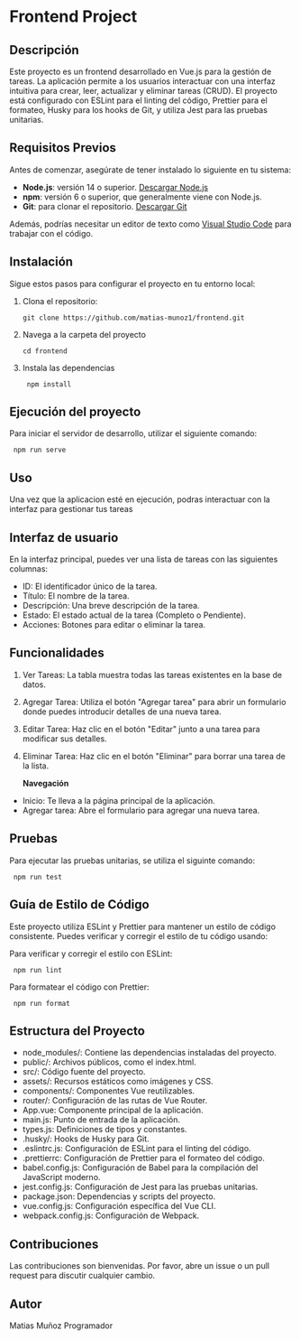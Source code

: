 # Frontend Project

## Descripción

Este proyecto es un frontend desarrollado en Vue.js para la gestión de tareas. La aplicación permite a los usuarios interactuar con una interfaz intuitiva para crear, leer, actualizar y eliminar tareas (CRUD). El proyecto está configurado con ESLint para el linting del código, Prettier para el formateo, Husky para los hooks de Git, y utiliza Jest para las pruebas unitarias.

## Requisitos Previos

Antes de comenzar, asegúrate de tener instalado lo siguiente en tu sistema:

- **Node.js**: versión 14 o superior. [Descargar Node.js](https://nodejs.org/)
- **npm**: versión 6 o superior, que generalmente viene con Node.js.
- **Git**: para clonar el repositorio. [Descargar Git](https://git-scm.com/)

Además, podrías necesitar un editor de texto como [Visual Studio Code](https://code.visualstudio.com/) para trabajar con el código.

## Instalación

Sigue estos pasos para configurar el proyecto en tu entorno local:

1. Clona el repositorio:
   ```
   git clone https://github.com/matias-munoz1/frontend.git
   ```
2. Navega a la carpeta del proyecto
   ```
   cd frontend
   ```
3. Instala las dependencias
   ```
    npm install
   ```

## Ejecución del proyecto

Para iniciar el servidor de desarrollo, utilizar el siguiente comando:

```
 npm run serve
```

## Uso

Una vez que la aplicacion esté en ejecución, podras interactuar con la interfaz para gestionar tus tareas

## Interfaz de usuario

En la interfaz principal, puedes ver una lista de tareas con las siguientes columnas:

- ID: El identificador único de la tarea.
- Título: El nombre de la tarea.
- Descripción: Una breve descripción de la tarea.
- Estado: El estado actual de la tarea (Completo o Pendiente).
- Acciones: Botones para editar o eliminar la tarea.

## Funcionalidades

1. Ver Tareas: La tabla muestra todas las tareas existentes en la base de datos.
2. Agregar Tarea: Utiliza el botón "Agregar tarea" para abrir un formulario donde puedes introducir detalles de una nueva tarea.
3. Editar Tarea: Haz clic en el botón "Editar" junto a una tarea para modificar sus detalles.
4. Eliminar Tarea: Haz clic en el botón "Eliminar" para borrar una tarea de la lista.

   **Navegación**

- Inicio: Te lleva a la página principal de la aplicación.
- Agregar tarea: Abre el formulario para agregar una nueva tarea.

## Pruebas

Para ejecutar las pruebas unitarias, se utiliza el siguinte comando:

```
 npm run test
```

## Guía de Estilo de Código

Este proyecto utiliza ESLint y Prettier para mantener un estilo de código consistente. Puedes verificar y corregir el estilo de tu código usando:

Para verificar y corregir el estilo con ESLint:

```
 npm run lint
```

Para formatear el código con Prettier:

```
 npm run format
```

## Estructura del Proyecto

- node_modules/: Contiene las dependencias instaladas del proyecto.
- public/: Archivos públicos, como el index.html.
- src/: Código fuente del proyecto.
- assets/: Recursos estáticos como imágenes y CSS.
- components/: Componentes Vue reutilizables.
- router/: Configuración de las rutas de Vue Router.
- App.vue: Componente principal de la aplicación.
- main.js: Punto de entrada de la aplicación.
- types.js: Definiciones de tipos y constantes.
- .husky/: Hooks de Husky para Git.
- .eslintrc.js: Configuración de ESLint para el linting del código.
- .prettierrc: Configuración de Prettier para el formateo del código.
- babel.config.js: Configuración de Babel para la compilación del JavaScript moderno.
- jest.config.js: Configuración de Jest para las pruebas unitarias.
- package.json: Dependencias y scripts del proyecto.
- vue.config.js: Configuración específica del Vue CLI.
- webpack.config.js: Configuración de Webpack.

## Contribuciones

Las contribuciones son bienvenidas. Por favor, abre un issue o un pull request para discutir cualquier cambio.

## Autor

Matias Muñoz Programador
